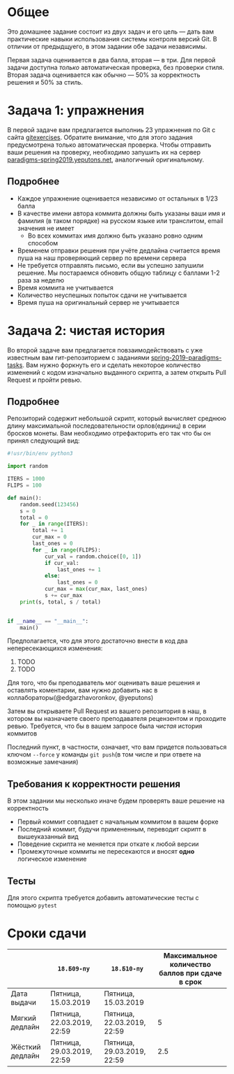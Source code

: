 # Общее

Это домашнее задание состоит из двух задач и его цель — дать вам практические навыки использования системы контроля версий Git.
В отличии от предыдщуего, в этом задании обе задачи независимы.

Первая задача оценивается в два балла, вторая — в три.
Для первой задачи доступна *только* автоматическая проверка, без проверки стиля.
Вторая задача оценивается как обычно — 50% за корректность решения и 50% за стиль.

# Задача 1: упражнения

В первой задаче вам предлагается выполниь 23 упражнения по Git с сайта [gitexercises](https://gitexercises.fracz.com/).
Обратите внимание, что для этого задания предусмотрена только автоматическая проверка.
Чтобы отправить ваши решения на проверку, необходимо запушить их на сервер [paradigms-spring2019.yeputons.net](https://paradigms-spring2019.yeputons.net), аналогичный оригинальному.

## Подробнее

* Каждое упражнение оценивается независимо от остальных в 1/23 балла
* В качестве имени автора коммита должны быть указаны ваши имя и фамилия (в таком порядке) на русском языке или транслитом, email значения не имеет
  * Во всех коммитах имя должно быть указано ровно одним способом
* Временем отправки решения при учёте дедлайна считается время пуша на наш проверяющий сервер по времени сервера
* Не требуется отправлять письмо, если вы успешно запушили решение. Мы постараемся обновить общую таблицу с баллами 1-2 раза за неделю
* Время коммита не учитывается
* Количество неуспешных попыток сдачи не учитывается
* Время пуша на оригинальный сервер не учитывается

# Задача 2: чистая история

Во второй задаче вам предлагается повзаимодействовать с уже известным вам гит-репозиторием с заданиями [spring-2019-paradigms-tasks](https://github.com/yeputons/spring-2019-paradigms-tasks).
Вам нужно форкнуть его и сделать некоторое количество изменений с кодом изначально выданного скрипта, а затем открыть Pull Request и пройти ревью.

## Подробнее

Репозиторий содержит небольшой скрипт, который вычисляет среднюю длину максимальной последовательности орлов(единиц) в серии бросков монеты.
Вам необходимо отрефакторить его так что бы он принял следующий вид:

```python
#!usr/bin/env python3

import random

ITERS = 1000
FLIPS = 100

def main():
    random.seed(123456)
    s = 0
    total = 0
    for _ in range(ITERS):
        total += 1
        cur_max = 0
        last_ones = 0
        for _ in range(FLIPS):
            cur_val = random.choice([0, 1])
            if cur_val:
                last_ones += 1
            else:
                last_ones = 0
            cur_max = max(cur_max, last_ones)
            s += cur_max
    print(s, total, s / total)
    

if __name__ == "__main__":
    main()
```

Предполагается, что для этого достаточно внести в код два непересекающихся изменения:
1. TODO
2. TODO

Для того, что бы преподаватель мог оценивать ваше решения и оставлять коментарии, вам нужно добавить нас в коллабораторы(@edgarzhavoronkov, @yeputons)

Затем вы открываете Pull Request из вашего репозитория в наш, в котором вы назначаете своего преподавателя рецензентом и проходите ревью.
Требуется, что бы в вашем запросе была _чистая_ история коммитов

Последний пункт, в частности, означает, что вам придется пользоваться ключом `--force` у команды `git push`(в том числе и при ответе на возможные замечания)

## Требования к корректности решения

В этом задании мы несколько иначе будем проверять ваше решение на корректность
* Первый коммит совпадает с начальным коммитом в вашем форке
* Последний коммит, будучи примененным, переводит скрипт в вышеуказанный вид
* Поведение скрипта не меняется при откате к любой версии
* Промежуточные коммиты не пересекаются и вносят __одно__ логическое изменение

## Тесты

Для этого скрипта требуется добавить автоматические тесты с помощью `pytest`

# Сроки сдачи
|   | `18.Б09-пу` | `18.Б10-пу` |Максимальное количество баллов при сдаче в срок
|---|---|---|---|
|Дата выдачи|Пятница, 15.03.2019|Пятница, 15.03.2019|   |
|Мягкий дедлайн|Пятница, 22.03.2019, 22:59|Пятница, 22.03.2019, 22:59|5|
|Жёсткий дедлайн|Пятница, 29.03.2019, 22:59|Пятница, 29.03.2019, 22:59|2.5|


